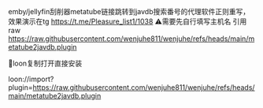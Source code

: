 emby/jellyfin刮削器metatube链接跳转到javdb搜索番号的代理软件正则重写，效果演示在tg https://t.me/Pleasure_list1/1038
⚠️需要先自行填写主机名
引用raw
https://raw.githubusercontent.com/wenjuhe811/wenjuhe/refs/heads/main/metatube2javdb.plugin

🎈loon复制打开直接安装

loon://import?plugin=https://raw.githubusercontent.com/wenjuhe811/wenjuhe/refs/heads/main/metatube2javdb.plugin
